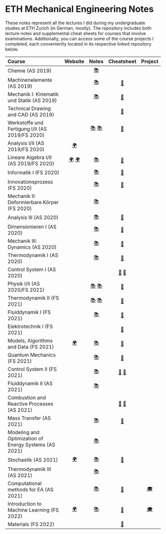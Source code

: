 # ETH Mechanical Engineering Notes

These notes represent all the lectures I did during my undergraduate studies at ETH Zurich (in German, mostly). The repository includes both lecture notes and supplemental cheat sheets for courses that involve examinations. Additionally, you can access some of the course projects I completed, each conveniently located in its respective linked repository below. 

| Course                                                       |                           Website                            |  Notes  |    Cheatsheet    |                           Project                            |
| :----------------------------------------------------------- | :----------------------------------------------------------: | :-----: | :--------------: | :----------------------------------------------------------: |
| Chemie       (AS 2019)       |    |     [:books:](https://github.com/majkevh/eth-mavt/blob/main/notes/chemie/)     |                  |  |
| Machinenelemente       (AS 2019)       |    |     [:books:](https://github.com/majkevh/eth-mavt/blob/main/notes/Machinelemente_I.pdf)     |        [:page_with_curl:](https://github.com/majkevh/eth-mavt/blob/main/cheatsheets/zfdef.pdf)              |  |
| Mechanik I: Kinematik und Statik       (AS 2019)       |    |     [:books:](https://github.com/majkevh/eth-mavt/blob/main/notes/Mitschrift_Mech1.pdf)     |        [:page_with_curl:](https://github.com/majkevh/eth-mavt/blob/main/cheatsheets/Mechanik_I_ZF.pdf)              |  |
| Technical Drawing and CAD      (AS 2019)       |    |         |        [:page_with_curl:](https://github.com/majkevh/eth-mavt/blob/main/cheatsheets/ZusammenfassungCADEhrat-Hildisch.pdf)              |  |
| Werkstoffe und Fertigung I/II       (AS 2019/FS 2020)       |    |     [:books:](https://github.com/majkevh/eth-mavt/blob/main/notes/WuF1_HS19.pdf)  [:books:](https://github.com/majkevh/eth-mavt/blob/main/notes/WuF2_FS20.pdf)   |        [:page_with_curl:](https://github.com/majkevh/eth-mavt/blob/main/cheatsheets/wuf.pdf)              |  |
| Analysis I/II  (AS 2019/FS 2020)                             | [:earth_africa:](https://metaphor.ethz.ch/x/2019/hs/401-0261-G0L/)    | |  |                               |
| Lineare Algebra I/II  (AS 2019/FS 2020)              |  [:earth_africa:](https://metaphor.ethz.ch/x/2019/hs/401-0171-00L/) [:earth_africa:](https://metaphor.ethz.ch/x/2020/fs/401-0172-00L//)   |     [:books:](https://github.com/majkevh/eth-mavt/blob/main/notes/linalg1/)      |   [:page_with_curl:](https://github.com/majkevh/eth-mavt/blob/main/cheatsheets/linalg.pdf)          |  |
| Informatik I  (FS 2020)              |    |     [:books:](https://github.com/majkevh/eth-mavt/blob/main/notes/Skript_Info_I.pdf)      |   [:page_with_curl:](https://github.com/majkevh/eth-mavt/blob/main/cheatsheets/InformatikI.pdf)          |  |
| Innovationsprozess  (FS 2020)              |    |     [:books:](https://github.com/majkevh/eth-mavt/blob/main/notes/Skript_Info_I.pdf)    |   [:page_with_curl:](https://github.com/majkevh/eth-mavt/blob/main/cheatsheets/IP_MIO.pdf)          |  |
| Mechanik II: Deformierbare Körper  (FS 2020)              |    |     [:books:](https://github.com/majkevh/eth-mavt/blob/main/notes/scriptmc2.pdf)    |           |  |
| Analysis III (AS 2020)              |    |     [:books:](https://github.com/majkevh/eth-mavt/blob/main/notes/AnalysisIII-MAVTMATL7.pdf)    |     [:page_with_curl:](https://github.com/majkevh/eth-mavt/blob/main/cheatsheets/a3.pdf)         |  |
| Dimensionieren I (AS 2020)              |    |     [:books:](https://github.com/majkevh/eth-mavt/blob/main/notes/dim1_skript_2019.pdf)    |     [:page_with_curl:](https://github.com/majkevh/eth-mavt/blob/main/cheatsheets/dim1.pdf)         |  |
| Mechanik III: Dynamics  (AS 2020)              |    |     [:books:](https://github.com/majkevh/eth-mavt/blob/main/notes/Dynamics_LectureNotes.pdf)    |     [:page_with_curl:](https://github.com/majkevh/eth-mavt/blob/main/cheatsheets/Dynamics_FormulaCollection.pdf)         |  |
| Thermodynamik I (AS 2020)              |    |     [:books:](https://github.com/majkevh/eth-mavt/blob/main/notes/ThDI_Skript.pdf)    |     [:page_with_curl:](https://github.com/majkevh/eth-mavt/blob/main/cheatsheets/t1.pdf)         |  |
| Control System I (AS 2020)              |    |     |     [:page_with_curl:](https://github.com/majkevh/eth-mavt/blob/main/cheatsheets/fcs1.pdf)     [:page_with_curl:](https://github.com/majkevh/eth-mavt/blob/main/cheatsheets/cs1.pdf)     |  |
| Physik I/II (AS 2020/FS 2021)              |    |     [:books:](https://github.com/majkevh/eth-mavt/blob/main/notes/HS2020-MAVT-Skript-Physik-2020-09-04.pdf)  [:books:](https://github.com/majkevh/eth-mavt/blob/main/notes/physik2Z.pdf)   |     [:page_with_curl:](https://github.com/majkevh/eth-mavt/blob/main/cheatsheets/p12.pdf)         |  |
| Thermodynamik II (FS 2021)              |    |     [:books:](https://github.com/majkevh/eth-mavt/blob/main/notes/ThDII_Skript.pdf)   [:books:](https://github.com/majkevh/eth-mavt/blob/main/notes/capssk.pdf)   |     [:page_with_curl:](https://github.com/majkevh/eth-mavt/blob/main/cheatsheets/t2.pdf)         |  |
| Fluiddynamik I (FS 2021)              |    |     [:books:](https://github.com/majkevh/eth-mavt/blob/main/notes/Kurzskript_Fluid1.pdf)    |     [:page_with_curl:](https://github.com/majkevh/eth-mavt/blob/main/cheatsheets/Formelsammlung_2021.pdf)         |  |
| Elektrotechnik I (FS 2021)              |    |         |     [:page_with_curl:](https://github.com/majkevh/eth-mavt/blob/main/cheatsheets/ET1_Formelsammlung.pdf)         |  |
| Models, Algorithms and Data (FS 2021)      |  [:earth_africa:](https://www.cse-lab.ethz.ch/teaching/mad_fs21/)    |     [:books:](https://github.com/majkevh/eth-mavt/blob/main/notes/ModelsAlgorithmsData.pdf.pdf)    |     [:page_with_curl:](https://github.com/majkevh/eth-mavt/blob/main/cheatsheets/mad.pdf)         |  |
| Quantum Mechanics (FS 2021)              |    |     [:books:](https://github.com/majkevh/eth-mavt/blob/main/notes/Introduction_to_Quantum_Mechanics_2nd_edition.pdf)    |     [:page_with_curl:](https://github.com/majkevh/eth-mavt/blob/main/cheatsheets/QM_ZF.pdf)         |  |
| Control System II (FS 2021)              |    |     [:books:](https://github.com/majkevh/eth-mavt/blob/main/notes/RT2Skript_v2.pdf)    |      [:page_with_curl:](https://github.com/majkevh/eth-mavt/blob/main/cheatsheets/fcs2.pdf)     [:page_with_curl:](https://github.com/majkevh/eth-mavt/blob/main/cheatsheets/cs2.pdf)           |  |
| Fluiddynamik II (AS 2021)              |    |     [:books:](https://github.com/majkevh/eth-mavt/blob/main/notes/Fluid2_HS2021.pdf)    |           |  |
| Combustion and Reactive Processes (AS 2021)              |    |        |     [:page_with_curl:](https://github.com/majkevh/eth-mavt/blob/main/cheatsheets/comb1.jpeg)    [:page_with_curl:](https://github.com/majkevh/eth-mavt/blob/main/cheatsheets/comb2.jpeg)        |  |
| Mass Transfer (AS 2021)              |    |     [:books:](https://github.com/majkevh/eth-mavt/blob/main/notes/Cussler_e_diffusion_mass_transfer_in_flu.pdf)    |     [:page_with_curl:](https://github.com/majkevh/eth-mavt/blob/main/cheatsheets/MT_ZF.pdf)         |  |
|  Modeling and Optimization of Energy Systems (AS 2021)              |    |     [:books:](https://github.com/majkevh/eth-mavt/blob/main/notes/moses/)    |     |  |
| Stochastik (AS 2021)              |  [:earth_africa:](https://metaphor.ethz.ch/x/2021/hs/401-0603-00L/)    |     [:books:](https://github.com/majkevh/eth-mavt/blob/main/notes/stok.pdf)    |     [:page_with_curl:](https://github.com/majkevh/eth-mavt/blob/main/cheatsheets/stokzf.pdf)         |  |
| Thermodynamik III (AS 2021)              |    |     [:books:](https://github.com/majkevh/eth-mavt/blob/main/notes/thermo3/)    |        |  |
| Computational methods for EA (AS 2021)              |    |     [:books:](https://github.com/majkevh/eth-mavt/blob/main/notes/cmeask.pdf)    |     [:page_with_curl:](https://github.com/majkevh/eth-mavt/blob/main/cheatsheets/smeazf.pdf)         | [:mortar_board:](https://github.com/majkevh/eth-mavt/blob/main/notes/cmea_projects/) |
| Introduction to Machine Learning (FS 2022)              |   [:earth_africa:](https://las.inf.ethz.ch/teaching/introml-s22)   |     [:books:](https://github.com/majkevh/eth-mavt/blob/main/notes/introml-math-recap.pdf)    |        [:page_with_curl:](https://github.com/majkevh/eth-mavt/blob/main/cheatsheets/imlzf.pdf)       | [:mortar_board:](https://github.com/majkevh/eth-intro-ml-fs22) |
| Materials (FS 2022)              |    |        |        [:page_with_curl:](https://github.com/majkevh/eth-mavt/blob/main/cheatsheets/matzf.pdf)     |  |



